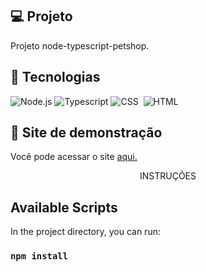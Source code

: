 ## :computer: Projeto
Projeto node-typescript-petshop.

## :rocket: Tecnologias
![Node.js](https://img.shields.io/badge/Node.js-0D1117?style=for-the-badge&logo=node.js&logoColor=green)
![Typescript](https://img.shields.io/badge/TypeScript-0D1117?style=for-the-badge&logo=typescript&logoColor=blue)
![CSS](https://img.shields.io/badge/-CSS-0D1117?style=for-the-badge&logo=CSS3&logoColor=1572B6&labelColor=0D1117)&nbsp;
![HTML](https://img.shields.io/badge/-HTML-0D1117?style=for-the-badge&logo=HTML5&logoColor=red&labelColor=0D1117)&nbsp; 

## :eyes: Site de demonstração

Você pode acessar o site [aqui.](https://pets-ja9f.onrender.com/)


<p align="center">INSTRUÇÕES</p>


## Available Scripts

In the project directory, you can run:

### `npm install`
